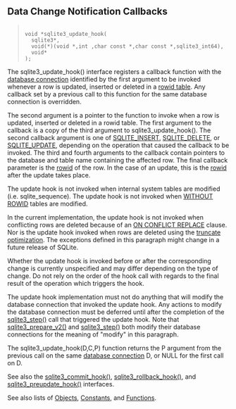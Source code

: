 ## Data Change Notification Callbacks




> ```
> 
> void *sqlite3_update_hook(
>   sqlite3*,
>   void(*)(void *,int ,char const *,char const *,sqlite3_int64),
>   void*
> );
> 
> ```



The sqlite3\_update\_hook() interface registers a callback function
with the [database connection](../c3ref/sqlite3.html) identified by the first argument
to be invoked whenever a row is updated, inserted or deleted in
a [rowid table](../rowidtable.html).
Any callback set by a previous call to this function
for the same database connection is overridden.


The second argument is a pointer to the function to invoke when a
row is updated, inserted or deleted in a rowid table.
The first argument to the callback is a copy of the third argument
to sqlite3\_update\_hook().
The second callback argument is one of [SQLITE\_INSERT](../c3ref/c_alter_table.html), [SQLITE\_DELETE](../c3ref/c_alter_table.html),
or [SQLITE\_UPDATE](../c3ref/c_alter_table.html), depending on the operation that caused the callback
to be invoked.
The third and fourth arguments to the callback contain pointers to the
database and table name containing the affected row.
The final callback parameter is the [rowid](../lang_createtable.html#rowid) of the row.
In the case of an update, this is the [rowid](../lang_createtable.html#rowid) after the update takes place.


The update hook is not invoked when internal system tables are
modified (i.e. sqlite\_sequence).
The update hook is not invoked when [WITHOUT ROWID](../withoutrowid.html) tables are modified.


In the current implementation, the update hook
is not invoked when conflicting rows are deleted because of an
[ON CONFLICT REPLACE](../lang_conflict.html) clause. Nor is the update hook
invoked when rows are deleted using the [truncate optimization](../lang_delete.html#truncateopt).
The exceptions defined in this paragraph might change in a future
release of SQLite.


Whether the update hook is invoked before or after the
corresponding change is currently unspecified and may differ
depending on the type of change. Do not rely on the order of the
hook call with regards to the final result of the operation which
triggers the hook.


The update hook implementation must not do anything that will modify
the database connection that invoked the update hook. Any actions
to modify the database connection must be deferred until after the
completion of the [sqlite3\_step()](../c3ref/step.html) call that triggered the update hook.
Note that [sqlite3\_prepare\_v2()](../c3ref/prepare.html) and [sqlite3\_step()](../c3ref/step.html) both modify their
database connections for the meaning of "modify" in this paragraph.


The sqlite3\_update\_hook(D,C,P) function
returns the P argument from the previous call
on the same [database connection](../c3ref/sqlite3.html) D, or NULL for
the first call on D.


See also the [sqlite3\_commit\_hook()](../c3ref/commit_hook.html), [sqlite3\_rollback\_hook()](../c3ref/commit_hook.html),
and [sqlite3\_preupdate\_hook()](../c3ref/preupdate_blobwrite.html) interfaces.


See also lists of
 [Objects](../c3ref/objlist.html),
 [Constants](../c3ref/constlist.html), and
 [Functions](../c3ref/funclist.html).


